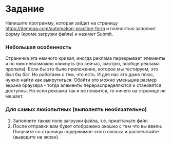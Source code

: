 # Задание
Напишите программу, которая зайдет на страницу https://demoqa.com/automation-practice-form и полностью заполнит форму (кроме загрузки файла) и нажмет Submit.  

### Небольшая особенность
Страничка эта немного кривая, иногда реклама перекрывает элементы и по ним невозможно кликнуть (но сейчас, смотрю, вообще реклама пропала). Если бы это было приложение, которое мы тестируем, это был бы баг. Но работаем с тем, что есть. И для нас это даже плюс, нужно найти как выкрутиться. Обойти это можно уменьшив размер экрана браузера - тогда элементы перераспределяются и становятся доступны. Но если реклама так и не появится, то ничего на странице не мешает.

### Для самых любопытных (выполнять необязательно)
1. Заполните также поле загрузки файла, т.е. приаттачьте файл.  
2. После отправки вам будет отображено окошко с тем что вы ввели. Получите со страницы содержимое этого окошка и распечатайте (выведите на экран).
